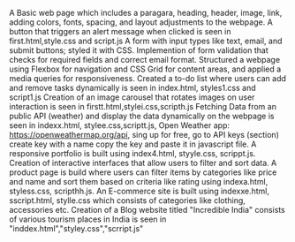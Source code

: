 A Basic web page which includes a paragara, heading, header, image, link, adding  colors, fonts, spacing, and layout adjustments to the webpage. A button that triggers an alert message when clicked is seen in first.html,style.css and script.js
A form with input types like text, email, and submit buttons; styled it with CSS. Implemention of form validation that checks for required fields and correct email format. Structured a webpage using Flexbox for navigation and CSS Grid for content areas, and applied a media queries for responsiveness. Created a to-do list where users can add and remove tasks dynamically is seen in index.html, styles1.css and script1.js
Creation of an image carousel that rotates images on user interaction is seen in firstt.html,stylei.css,scripth.js
Fetching Data from an public API (weather) and display the data dynamically on the webpage is seen in indexx.html, stylee.css,scriptt.js, Open Weather app: https://openweathermap.org/api, sing up for free, go to API keys (section) create key with a name copy the key and paste it in javascript file.
A responsive portfolio is built using index4.html, styyle.css, scrippt.js.
Creation of interactive interfaces that allow users to filter and sort data. A product page is build  where users can filter items by categories like price and name  and sort them based on criteria like rating using indexa.html, styless.css, scripthh.js.
An E-commerce site is built using indexxe.html, sscript.html, stylle.css which consists of categories like clothing, accessories etc.
Creation of a Blog website titled "Incredible India" consists of various tourism places in India is seen in "inddex.html","styley.css","scrript.js"
